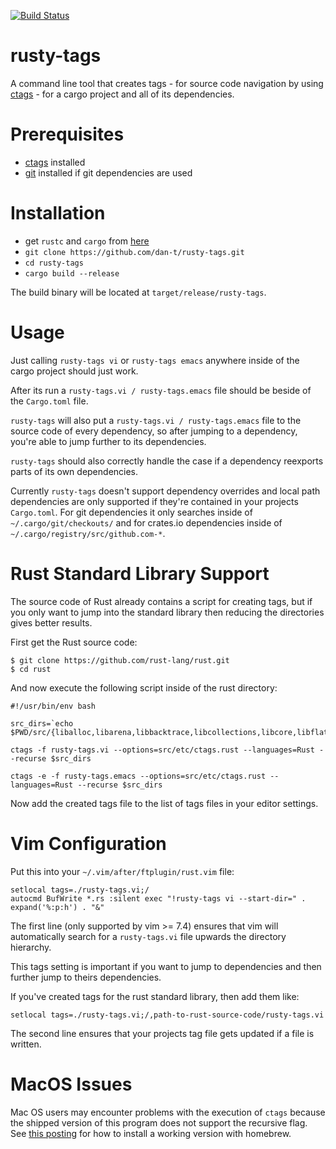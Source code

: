 [![Build Status](https://travis-ci.org/dan-t/rusty-tags.svg?branch=master)](https://travis-ci.org/dan-t/rusty-tags)

rusty-tags
==========

A command line tool that creates tags - for source code navigation by
using [ctags](<http://ctags.sourceforge.net>) - for a cargo project and all
of its dependencies.

Prerequisites
=============

* [ctags](<http://ctags.sourceforge.net>) installed
* [git](<http://git-scm.com/>) installed if git dependencies are used

Installation
============

* get `rustc` and `cargo` from [here](<http://www.rust-lang.org/install.html>)
* `git clone https://github.com/dan-t/rusty-tags.git`
* `cd rusty-tags`
* `cargo build --release`

The build binary will be located at `target/release/rusty-tags`.

Usage
=====

Just calling `rusty-tags vi` or `rusty-tags emacs` anywhere inside
of the cargo project should just work.

After its run a `rusty-tags.vi / rusty-tags.emacs` file should be beside of the
`Cargo.toml` file.

`rusty-tags` will also put a `rusty-tags.vi / rusty-tags.emacs` file to the source
code of every dependency, so after jumping to a dependency, you're able to jump
further to its dependencies.

`rusty-tags` should also correctly handle the case if a dependency reexports
parts of its own dependencies.

Currently `rusty-tags` doesn't support dependency overrides and local path
dependencies are only supported if they're contained in your projects `Cargo.toml`.
For git dependencies it only searches inside of `~/.cargo/git/checkouts/` and for
crates.io dependencies inside of `~/.cargo/registry/src/github.com-*`.

Rust Standard Library Support
=============================

The source code of Rust already contains a script for creating tags, but
if you only want to jump into the standard library then reducing the directories
gives better results.

First get the Rust source code:

    $ git clone https://github.com/rust-lang/rust.git
    $ cd rust

And now execute the following script inside of the rust directory:

    #!/usr/bin/env bash
    
    src_dirs=`echo $PWD/src/{liballoc,libarena,libbacktrace,libcollections,libcore,libflate,libfmt_macros,libgetopts,libgraphviz,liblog,librand,librbml,libserialize,libstd,libsyntax,libterm}`
    
    ctags -f rusty-tags.vi --options=src/etc/ctags.rust --languages=Rust --recurse $src_dirs
    
    ctags -e -f rusty-tags.emacs --options=src/etc/ctags.rust --languages=Rust --recurse $src_dirs

Now add the created tags file to the list of tags files in your editor settings.

Vim Configuration
=================

Put this into your `~/.vim/after/ftplugin/rust.vim` file:

    setlocal tags=./rusty-tags.vi;/
    autocmd BufWrite *.rs :silent exec "!rusty-tags vi --start-dir=" . expand('%:p:h') . "&"

The first line (only supported by vim >= 7.4) ensures that vim will
automatically search for a `rusty-tags.vi` file upwards the directory hierarchy.

This tags setting is important if you want to jump to dependencies and
then further jump to theirs dependencies.

If you've created tags for the rust standard library, then add them like:

    setlocal tags=./rusty-tags.vi;/,path-to-rust-source-code/rusty-tags.vi

The second line ensures that your projects tag file gets updated if a file is written.

MacOS Issues
============

Mac OS users may encounter problems with the execution of `ctags` because the shipped version
of this program does not support the recursive flag. See [this posting](http://gmarik.info/blog/2010/10/08/ctags-on-OSX) 
for how to install a working version with homebrew.
